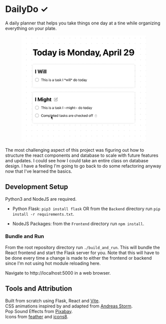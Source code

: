 # DailyDo ✓

A daily planner that helps you take things one day at a tine while organizing
everything on your plate.

<div align="center">
    <img src="Demos/sploosh.gif" width="400">
</div>

The most challenging aspect of this project was figuring out how to structure
the react components and database to scale with future features and updates. I
could see how I could take an entire class on database design. I have a feeling
I'm going to go back to do some refactoring anyway now that I've learned the
basics.

## Development Setup

Python3 and NodeJS are required.

- Python Flask: `pip3 install flask` OR from the `Backend` directory run
  `pip install -r requirements.txt`.

- NodeJS Packages: from the `Frontend` directory run `npm install`.

### Bundle and Run

From the root repository directory run `./build_and_run`. This will bundle the
React frontend and start the Flask server for you. Note that this will have to
be done every time a change is made to either the frontend or backend since I'm
not using hot module reloading here.

Navigate to http://localhost:5000 in a web browser.

## Tools and Attribution

Built from scratch using Flask, React and [Vite](https://vitejs.dev).  
CSS animations inspired by and adapted from
[Andreas Storm](https://codepen.io/avstorm/pens/public).  
Pop Sound Effects from
<a href="https://pixabay.com/sound-effects/?utm_source=link-attribution&utm_medium=referral&utm_campaign=music&utm_content=39222">Pixabay</a>.  
Icons from [feather](https://feathericons.com) and [icons8](icons8.com).
